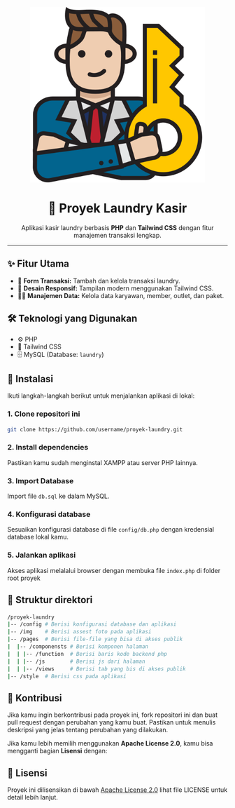 <p align="center">
  <a href="https://github.com/Qmanzyyy" target="_blank">
    <img src="https://github.com/Qmanzyyy/laundry_app/blob/main/img/owner.png" width="400" alt="Owner.png">
  </a>
</p>

<h1 align="center">🧺 Proyek Laundry Kasir</h1>
<p align="center">Aplikasi kasir laundry berbasis <strong>PHP</strong> dan <strong>Tailwind CSS</strong> dengan fitur manajemen transaksi lengkap.</p>

---

## ✨ Fitur Utama

- 🧾 **Form Transaksi:** Tambah dan kelola transaksi laundry.
- 📱 **Desain Responsif:** Tampilan modern menggunakan Tailwind CSS.
- 🧑‍💼 **Manajemen Data:** Kelola data karyawan, member, outlet, dan paket.

## 🛠️ Teknologi yang Digunakan

- ⚙️ PHP
- 🎨 Tailwind CSS
- 🗄️ MySQL (Database: `laundry`)

## 🚀 Instalasi

Ikuti langkah-langkah berikut untuk menjalankan aplikasi di lokal:

### 1. Clone repositori ini
```bash
git clone https://github.com/username/proyek-laundry.git

```
### 2. Install dependencies

Pastikan kamu sudah menginstal XAMPP atau server PHP lainnya.
### 3. Import Database

Import file `db.sql` ke dalam MySQL.
### 4. Konfigurasi database

Sesuaikan konfigurasi database di file `config/db.php` dengan kredensial database lokal kamu.
### 5. Jalankan aplikasi 

Akses aplikasi melalalui browser dengan membuka file `index.php` di folder root proyek

## 📁 Struktur direktori
 ```bash
 /proyek-laundry
|-- /config # Berisi konfigurasi database dan aplikasi
|-- /img    # Berisi assest foto pada aplikasi
|-- /pages  # Berisi file-file yang bisa di akses publik
|  |-- /componensts # Berisi komponen halaman
|  | |-- /function  # Berisi baris kode backend php
|  | |-- /js        # Berisi js dari halaman
|  | |-- /views     # Berisi tab yang bis di akses publik
|-- /style  # Berisi css pada aplikasi
 ```

## 🤝 Kontribusi
Jika kamu ingin berkontribusi pada proyek ini, fork repositori ini dan buat pull request dengan perubahan yang kamu buat. Pastikan untuk menulis deskripsi yang jelas tentang perubahan yang dilakukan.


Jika kamu lebih memilih menggunakan **Apache License 2.0**, kamu bisa mengganti bagian **Lisensi** dengan:


## 📄 Lisensi

Proyek ini dilisensikan di bawah [Apache License 2.0](LICENSE)
 lihat file LICENSE untuk detail lebih lanjut.


